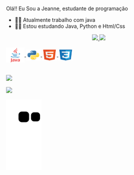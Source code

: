 Olá!! Eu Sou a Jeanne, estudante de programação



- 👩‍💻 Atualmente trabalho com java
- 👩‍🎓 Estou estudando Java, Python e Html/Css


<div align="center">
  <a href="https://github.com/JeLudovico">
  <img height="180em" src="https://github-readme-stats.vercel.app/api?username=JeLudovico&show_icons=true&theme=omni&include_all_commits=true&count_private=true"/>
  <img height="180em" src="https://github-readme-stats.vercel.app/api/top-langs/?username=JeLudovico&layout=compact&langs_count=7&theme=omni"/>
</div>
  
  
<div style="display: inline_block"><br>
<img align="center" alt="Je-Java" height="40" width="50" src="https://github.com/devicons/devicon/blob/master/icons/java/java-original-wordmark.svg">
<img align="center" alt="Je-Python" height="30" width="40" src="https://raw.githubusercontent.com/devicons/devicon/master/icons/python/python-original.svg">
<img align="center" alt="Je-HTML" height="30" width="40" src="https://raw.githubusercontent.com/devicons/devicon/master/icons/html5/html5-original.svg">
<img align="center" alt="Je-CSS" height="30" width="40" src="https://raw.githubusercontent.com/devicons/devicon/master/icons/css3/css3-original.svg">
  
</div>
 <br/>
   <br/>
 
<div> 
  <a href="https://www.instagram.com/__jeeane/" target="_blank"><img src="https://img.shields.io/badge/-Instagram-%23E4405F?style=for-the-badge&logo=instagram&logoColor=white" target="_blank"></a>
 
  <a href="https://www.linkedin.com/in/jeane-nascimento-8597041a0" target="_blank"><img src="https://img.shields.io/badge/-LinkedIn-%230077B5?style=for-the-badge&logo=linkedin&logoColor=white" target="_blank"></a> 
 
  ![Snake animation](https://github.com/rafaballerini/rafaballerini/blob/output/github-contribution-grid-snake.svg)

</div>
